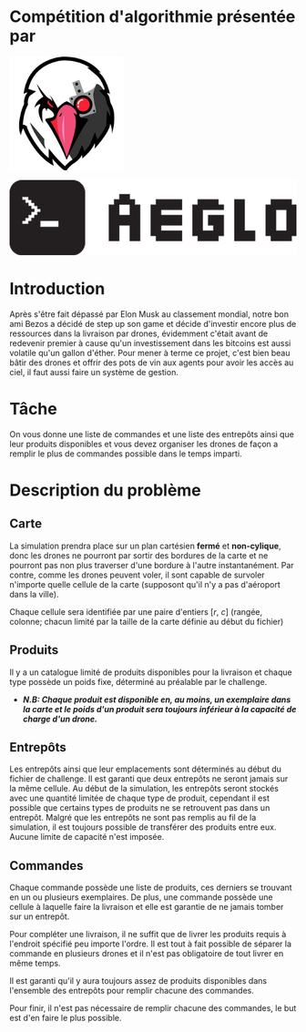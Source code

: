 # Compétition d'algorithmie présentée par

![CFIUL](a649dadf42dfe57e532f09a9fa7eb187.png)

![AEGLO](98abe3e59440438da9a811c1326f4d19.png)


# Introduction

Après s'être fait dépassé par Elon Musk au classement mondial, notre bon ami Bezos a décidé de step up son game et décide d'investir encore plus de ressources dans la livraison par drones, évidemment c'était avant de redevenir premier à cause qu'un investissement dans les bitcoins est aussi volatile qu'un gallon d'éther. Pour mener à terme ce projet, c'est bien beau bâtir des drones et offrir des pots de vin aux agents pour avoir les accès au ciel, il faut aussi faire un système de gestion.

# Tâche

On vous donne une liste de commandes et une liste des entrepôts ainsi que leur produits disponibles et vous devez organiser les drones de façon a remplir le plus de commandes possible dans le temps imparti.

# Description du problème

## Carte 

La simulation prendra place sur un plan cartésien **fermé** et **non-cylique**, donc les drones ne pourront par sortir des bordures de la carte et ne pourront pas non plus traverser d'une bordure à l'autre instantanément. Par contre, comme les drones peuvent voler, il sont capable de survoler n'importe quelle cellule de la carte (supposont qu'il n'y a pas d'aéroport dans la ville).

Chaque cellule sera identifiée par une paire d'entiers [_r_, _c_] (rangée, colonne; chacun limité par la taille de la carte définie au début du fichier)

## Produits

Il y a un catalogue limité de produits disponibles pour la livraison et chaque type possède un poids fixe, déterminé au préalable par le challenge.

- _**N.B: Chaque produit est disponible en, au moins, un exemplaire dans la carte et le poids d'un produit sera toujours inférieur à la capacité de charge d'un drone.**_

## Entrepôts

Les entrepôts ainsi que leur emplacements sont déterminés au début du fichier de challenge. Il est garanti que deux entrepôts ne seront jamais sur la même cellule. Au début de la simulation, les entrepôts seront stockés avec une quantité limitée de chaque type de produit, cependant il est possible que certains types de produits ne se retrouvent pas dans un entrepôt. Malgré que les entrepôts ne sont pas remplis au fil de la simulation, il est toujours possible de transférer des produits entre eux. Aucune limite de capacité n'est imposée.

## Commandes

Chaque commande possède une liste de produits, ces derniers se trouvant en un ou plusieurs exemplaires. De plus, une commande possède une cellule à laquelle faire la livraison et elle est garantie de ne jamais tomber sur un entrepôt.

Pour compléter une livraison, il ne suffit que de livrer les produits requis à l'endroit spécifié peu importe l'ordre. Il est tout à fait possible de séparer la commande en plusieurs drones et il n'est pas obligatoire de tout livrer en même temps.

Il est garanti qu'il y aura toujours assez de produits disponibles dans l'ensemble des entrepôts pour remplir chacune des commandes.

Pour finir, il n'est pas nécessaire de remplir chacune des commandes, le but est d'en faire le plus possible.